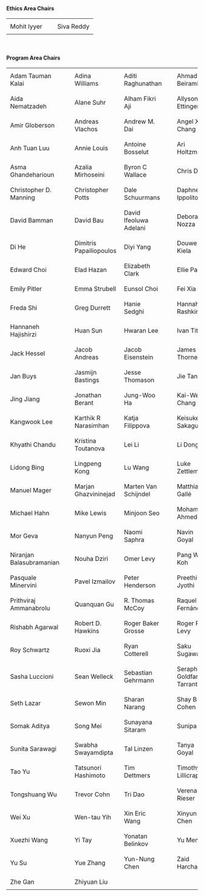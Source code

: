 <style>
  td, th {
    padding: 10px; /* Adjust the padding as needed */
  }
</style>

<br />

<h4>Ethics Area Chairs</h4>

<table>
<tr><td>Mohit Iyyer</td>  <td></td>  <td>Siva Reddy</td></tr>
</table>

<br />

<h4>Program Area Chairs</h4>

<table>
<tr><td>Adam Tauman Kalai</td> <td></td> <td>Adina Williams</td> <td>Aditi Raghunathan</td> <td></td> <td>Ahmad Beirami</td></tr>
<tr><td>Aida Nematzadeh</td> <td></td> <td>Alane Suhr</td> <td>Alham Fikri Aji</td> <td></td> <td>Allyson Ettinger</td></tr>
<tr><td>Amir Globerson</td> <td></td> <td>Andreas Vlachos</td> <td>Andrew M. Dai</td> <td></td> <td>Angel X Chang</td></tr>
<tr><td>Anh Tuan Luu</td> <td></td> <td>Annie Louis</td> <td>Antoine Bosselut</td> <td></td> <td>Ari Holtzman</td></tr>
<tr><td>Asma Ghandeharioun</td> <td></td> <td>Azalia Mirhoseini</td> <td>Byron C Wallace</td> <td></td> <td>Chris Dyer</td></tr>
<tr><td>Christopher D. Manning</td> <td></td> <td>Christopher Potts</td> <td>Dale Schuurmans</td> <td></td> <td>Daphne Ippolito</td></tr>
<tr><td>David Bamman</td> <td></td> <td>David Bau</td> <td>David Ifeoluwa Adelani</td> <td></td> <td>Debora Nozza</td></tr>
<tr><td>Di He</td> <td></td> <td>Dimitris Papailiopoulos</td> <td>Diyi Yang</td> <td></td> <td>Douwe Kiela</td></tr>
<tr><td>Edward Choi</td> <td></td> <td>Elad Hazan</td> <td>Elizabeth Clark</td> <td></td> <td>Ellie Pavlick</td></tr>
<tr><td>Emily Pitler</td> <td></td> <td>Emma Strubell</td> <td>Eunsol Choi</td> <td></td> <td>Fei Xia</td></tr>
<tr><td>Freda Shi</td> <td></td> <td>Greg Durrett</td> <td>Hanie Sedghi</td> <td></td> <td>Hannah Rashkin</td></tr>
<tr><td>Hannaneh Hajishirzi</td> <td></td> <td>Huan Sun</td> <td>Hwaran Lee</td> <td></td> <td>Ivan Titov</td></tr>
<tr><td>Jack Hessel</td> <td></td> <td>Jacob Andreas</td> <td>Jacob Eisenstein</td> <td></td> <td>James Thorne</td></tr>
<tr><td>Jan Buys</td> <td></td> <td>Jasmijn Bastings</td> <td>Jesse Thomason</td> <td></td> <td>Jie Tang</td></tr>
<tr><td>Jing Jiang</td> <td></td> <td>Jonathan Berant</td> <td>Jung-Woo Ha</td> <td></td> <td>Kai-Wei Chang</td></tr>
<tr><td>Kangwook Lee</td> <td></td> <td>Karthik R Narasimhan</td> <td>Katja Filippova</td> <td></td> <td>Keisuke Sakaguchi</td></tr>
<tr><td>Khyathi Chandu</td> <td></td> <td>Kristina Toutanova</td> <td>Lei Li</td> <td></td> <td>Li Dong</td></tr>
<tr><td>Lidong Bing</td> <td></td> <td>Lingpeng Kong</td> <td>Lu Wang</td> <td></td> <td>Luke Zettlemoyer</td></tr>
<tr><td>Manuel Mager</td> <td></td> <td>Marjan Ghazvininejad</td> <td>Marten Van Schijndel</td> <td></td> <td>Matthias Gallé</td></tr>
<tr><td>Michael Hahn</td> <td></td> <td>Mike Lewis</td> <td>Minjoon Seo</td> <td></td> <td>Mohamed Ahmed</td></tr>
<tr><td>Mor Geva</td> <td></td> <td>Nanyun Peng</td> <td>Naomi Saphra</td> <td></td> <td>Navin Goyal</td></tr>
<tr><td>Niranjan Balasubramanian</td> <td></td> <td>Nouha Dziri</td> <td>Omer Levy</td> <td></td> <td>Pang Wei Koh</td></tr>
<tr><td>Pasquale Minervini</td> <td></td> <td>Pavel Izmailov</td> <td>Peter Henderson</td> <td></td> <td>Preethi Jyothi</td></tr>
<tr><td>Prithviraj Ammanabrolu</td> <td></td> <td>Quanquan Gu</td> <td>R. Thomas McCoy</td> <td></td> <td>Raquel Fernández</td></tr>
<tr><td>Rishabh Agarwal</td> <td></td> <td>Robert D. Hawkins</td> <td>Roger Baker Grosse</td> <td></td> <td>Roger P. Levy</td></tr>
<tr><td>Roy Schwartz</td> <td></td> <td>Ruoxi Jia</td> <td>Ryan Cotterell</td> <td></td> <td>Saku Sugawara</td></tr>
<tr><td>Sasha Luccioni</td> <td></td> <td>Sean Welleck</td> <td>Sebastian Gehrmann</td> <td></td> <td>Seraphina Goldfarb-Tarrant</td></tr>
<tr><td>Seth Lazar</td> <td></td> <td>Sewon Min</td> <td>Sharan Narang</td> <td></td> <td>Shay B Cohen</td></tr>
<tr><td>Somak Aditya</td> <td></td> <td>Song Mei</td> <td>Sunayana Sitaram</td> <td></td> <td>Sunipa Dev</td></tr>
<tr><td>Sunita Sarawagi</td> <td></td> <td>Swabha Swayamdipta</td> <td>Tal Linzen</td> <td></td> <td>Tanya Goyal</td></tr>
<tr><td>Tao Yu</td> <td></td> <td>Tatsunori Hashimoto</td> <td>Tim Dettmers</td> <td></td> <td>Timothy P Lillicrap</td></tr>
<tr><td>Tongshuang Wu</td> <td></td> <td>Trevor Cohn</td> <td>Tri Dao</td> <td></td> <td>Verena Rieser</td></tr>
<tr><td>Wei Xu</td> <td></td> <td>Wen-tau Yih</td> <td>Xin Eric Wang</td> <td></td> <td>Xinyun Chen</td></tr>
<tr><td>Xuezhi Wang</td> <td></td> <td>Yi Tay</td> <td>Yonatan Belinkov</td> <td></td> <td>Yu Meng</td></tr>
<tr><td>Yu Su</td> <td></td> <td>Yue Zhang</td> <td>Yun-Nung Chen</td> <td></td> <td>Zaid Harchaoui</td></tr>
<tr><td>Zhe Gan</td> <td></td> <td>Zhiyuan Liu</td> </tr>
</table>

